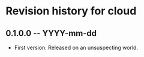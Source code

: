 # Revision history for cloud

## 0.1.0.0 -- YYYY-mm-dd

* First version. Released on an unsuspecting world.
